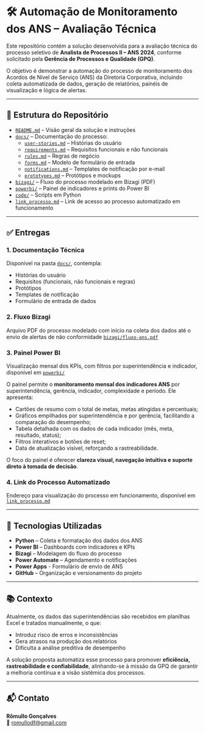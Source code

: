 # 🛠️ Automação de Monitoramento dos ANS – Avaliação Técnica

Este repositório contém a solução desenvolvida para a avaliação técnica do processo seletivo de **Analista de Processos II – ANS 2024**, conforme solicitado pela **Gerência de Processos e Qualidade (GPQ)**.

O objetivo é demonstrar a automação do processo de monitoramento dos Acordos de Nível de Serviço (ANS) da Diretoria Corporativa, incluindo coleta automatizada de dados, geração de relatórios, painéis de visualização e lógica de alertas.

---

## 📁 Estrutura do Repositório

- [`README.md`](README.md) – Visão geral da solução e instruções
- [`docs/`](docs/) – Documentação do processo:
  - [`user-stories.md`](docs/user-stories.md) – Histórias do usuário
  - [`requirements.md`](docs/requirements.md) – Requisitos funcionais e não funcionais
  - [`rules.md`](docs/rules.md) – Regras de negócio
  - [`forms.md`](docs/forms.md) – Modelo de formulário de entrada
  - [`notifications.md`](docs/notifications.md) – Templates de notificação por e-mail
  - [`prototypes.md`](docs/prototypes.md) – Protótipos e mockups
- [`bizagi/`](bizagi/) – Fluxo do processo modelado em Bizagi (PDF)
- [`powerbi/`](powerbi/) – Painel de indicadores e prints do Power BI
- [`code/`](code/) – Scripts em Python
- [`link_processo.md`](link_processo.md) – Link de acesso ao processo automatizado em funcionamento

---

## ✅ Entregas

### 1. Documentação Técnica
Disponível na pasta [`docs/`](docs/), contempla:

- Histórias do usuário
- Requisitos (funcionais, não funcionais e regras)
- Protótipos
- Templates de notificação
- Formulário de entrada de dados

### 2. Fluxo Bizagi
Arquivo PDF do processo modelado com início na coleta dos dados até o envio de alertas de não conformidade [`bizagi/fluxo-ans.pdf`](bizagi/fluxo-ans.pdf)

### 3. Painel Power BI
Visualização mensal dos KPIs, com filtros por superintendência e indicador, disponível em [`powerbi/`](powerbi/)

O painel permite o **monitoramento mensal dos indicadores ANS** por superintendência, gerência, indicador, complexidade e período. Ele apresenta:

- Cartões de resumo com o total de metas, metas atingidas e percentuais;
- Gráficos empilhados por superintendência e por gerência, facilitando a comparação do desempenho;
- Tabela detalhada com os dados de cada indicador (mês, meta, resultado, status);
- Filtros interativos e botões de reset;
- Data de atualização visível, reforçando a rastreabilidade.

O foco do painel é oferecer **clareza visual, navegação intuitiva e suporte direto à tomada de decisão**.

### 4. Link do Processo Automatizado
Endereço para visualização do processo em funcionamento, disponível em [`link_processo.md`](link_processo.md)

---

## 🧠 Tecnologias Utilizadas

- **Python** – Coleta e formatação dos dados dos ANS
- **Power BI** – Dashboards com indicadores e KPIs
- **Bizagi** – Modelagem do fluxo do processo
- **Power Automate** – Agendamento e notificações
- **Power Apps** - Formulário de envio de ANS
- **GitHub** – Organização e versionamento do projeto

---

## 📚 Contexto

Atualmente, os dados das superintendências são recebidos em planilhas Excel e tratados manualmente, o que:

- Introduz risco de erros e inconsistências
- Gera atrasos na produção dos relatórios
- Dificulta a análise preditiva de desempenho

A solução proposta automatiza esse processo para promover **eficiência, rastreabilidade e confiabilidade**, alinhando-se à missão da GPQ de garantir a melhoria contínua e a visão sistêmica dos processos.

---

## 📬 Contato

**Rômullo Gonçalves**  
📧 [romullodf@gmail.com](mailto:romullodf@gmail.com)
